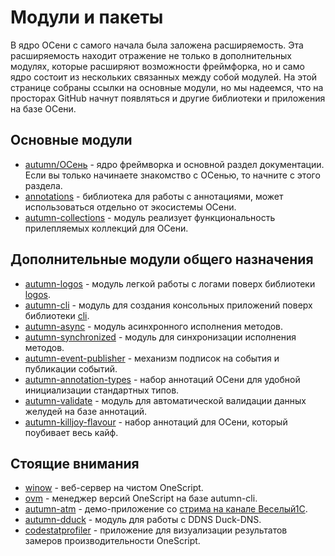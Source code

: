 # Модули и пакеты

В ядро ОСени с самого начала была заложена расширяемость. Эта расширяемость находит отражение не только в дополнительных модулях, которые расширяют возможности фреймфорка, но и само ядро состоит из нескольких связанных между собой модулей. На этой странице собраны ссылки на основные модули, но мы надеемся, что на просторах GitHub начнут появляться и другие библиотеки и приложения на базе ОСени.

## Основные модули

* [autumn/ОСень](https://autumn-library.github.io/autumn) - ядро фреймворка и основной раздел документации. Если вы только начинаете знакомство с ОСенью, то начните с этого раздела.
* [annotations](https://autumn-library.github.io/annotations) - библиотека для работы с аннотациями, может использоваться отдельно от экосистемы ОСени.
* [autumn-collections](https://autumn-library.github.io/autumn-collections) - модуль реализует функциональность прилепляемых коллекций для ОСени.

## Дополнительные модули общего назначения

* [autumn-logos](https://autumn-library.github.io/autumn-logos) - модуль легкой работы с логами поверх библиотеки [logos](https://github.com/oscript-library/logos).
* [autumn-cli](https://autumn-library.github.io/autumn-cli) - модуль для создания консольных приложений поверх библиотеки [cli](https://github.com/khorevaa/clu).
* [autumn-async](https://autumn-library.github.io/autumn-async) - модуль асинхронного исполнения методов.
* [autumn-synchronized](https://autumn-library.github.io/autumn-synchronized) - модуль для синхронизации исполнения методов.
* [autumn-event-publisher](https://github.com/autumn-library/autumn-event-publisher) - механизм подписок на события и публикации событий.
* [autumn-annotation-types](https://autumn-library.github.io/autumn-annotation-types) - набор аннотаций ОСени для удобной инициализации стандартных типов.
* [autumn-validate](https://autumn-library.github.io/autumn-validate) - модуль для автоматической валидации данных желудей на базе аннотаций.
* [autumn-killjoy-flavour](https://autumn-library.github.io/autumn-killjoy-flavour) - набор аннотаций для ОСени, который поубивает весь кайф.

## Стоящие внимания

* [winow](https://autumn-library.github.io/winow) - веб-сервер на чистом OneScript.
* [ovm](https://github.com/oscript-library/ovm) - менеджер версий OneScript на базе autumn-cli.
* [autumn-atm](https://github.com/autumn-library/autumn-atm) - демо-приложение со [стрима на канале Веселый1С](https://www.youtube.com/watch?v=eIhWSJnRXlU).
* [autumn-dduck](https://autumn-library.github.io/autumn-dduck) - модуль для работы с DDNS Duck-DNS.
* [codestatprofiler](https://github.com/autumn-library/codestatprofiler) - приложение для визуализации результатов замеров производительности OneScript.